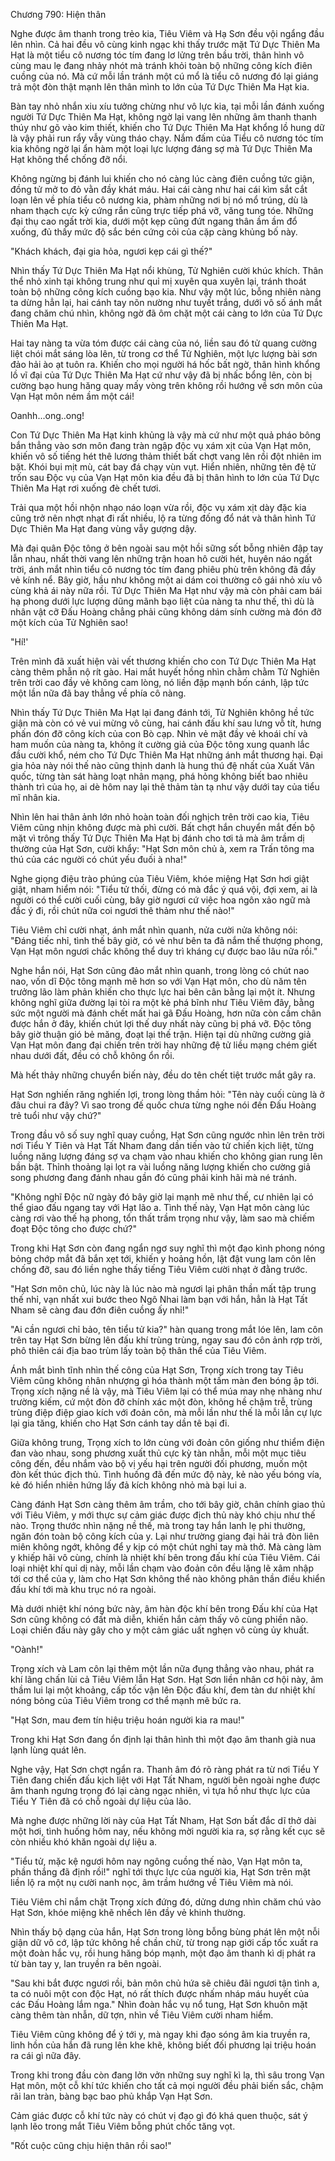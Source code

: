 




Chương 790: Hiện thân


Nghe được âm thanh trong trẻo kia, Tiêu Viêm và Hạ Sơn đều vội ngẩng đầu lên nhìn. Cả hai đều vô cùng kinh ngạc khi thấy trước mặt Tứ Dực Thiên Ma Hạt là một tiểu cô nương tóc tím đang lơ lửng trên bầu trời, thân hình vô cùng mau lẹ đang nhảy nhót mà tránh khỏi toàn bộ những công kích điên cuồng của nó. Mà cứ mỗi lần tránh một cú mổ là tiểu cô nương đó lại giáng trả một đòn thật mạnh lên thân mình to lớn của Tứ Dực Thiên Ma Hạt kia.

Bàn tay nhỏ nhắn xiu xíu tưởng chừng như vô lực kia, tại mỗi lần đánh xuống người Tứ Dực Thiên Ma Hạt, không ngờ lại vang lên những âm thanh thanh thúy như gõ vào kim thiết, khiến cho Tứ Dực Thiên Ma Hạt khổng lồ hung dữ là vậy phải run rẩy vẫy vùng tháo chạy. Nắm đấm của Tiểu cô nương tóc tím kia không ngờ lại ẩn hàm một loại lực lượng đáng sợ mà Tứ Dực Thiên Ma Hạt không thể chống đỡ nổi.

Không ngừng bị đánh lui khiến cho nó càng lúc càng điên cuồng tức giận, đồng tử mở to đỏ vằn đầy khát máu. Hai cái càng như hai cái kìm sắt cắt loạn lên về phía tiểu cô nương kia, phàm những nơi bị nó mổ trúng, dù là nham thạch cực kỳ cứng rắn cũng trực tiếp phá vỡ, văng tung tóe. Những đại thụ cao ngất trời kia, dưới một kẹp cũng đứt ngang thân ầm ầm đổ xuống, đủ thấy mức độ sắc bén cứng cỏi của cặp càng khủng bố này.

"Khách khách, đại gia hỏa, ngươi kẹp cái gì thế?"

Nhìn thấy Tứ Dực Thiên Ma Hạt nổi khùng, Tử Nghiên cười khúc khích. Thân thể nhỏ xinh tại không trung như quỉ mị xuyên qua xuyên lại, tránh thoát toàn bộ những công kích cuồng bạo kia. Như vậy một lúc, bỗng nhiên nàng ta dừng hẳn lại, hai cánh tay nõn nường như tuyết trắng, dưới vô số ánh mắt đang chăm chú nhìn, không ngờ đã ôm chặt một cái càng to lớn của Tứ Dực Thiên Ma Hạt.

Hai tay nàng ta vừa tóm được cái càng của nó, liền sau đó tử quang cường liệt chói mắt sáng lòa lên, từ trong cơ thể Tử Nghiên, một lực lượng bài sơn đảo hải ào ạt tuôn ra. Khiến cho mọi người há hốc bất ngờ, thân hình khổng lồ vĩ đại của Tứ Dực Thiên Ma Hạt cứ như vậy đã bị nhấc bổng lên, còn bị cường bạo hung hăng quay mấy vòng trên không rồi hướng về sơn môn của Vạn Hạt môn ném ầm một cái!

Oanhh...ong..ong!

Con Tứ Dực Thiên Ma Hạt kinh khủng là vậy mà cứ như một quả pháo bông bắn thẳng vào sơn môn đang tràn ngập độc vụ xám xịt của Vạn Hạt môn, khiến vô số tiếng hét thê lương thảm thiết bất chợt vang lên rồi đột nhiên im bặt. Khói bụi mịt mù, cát bay đá chạy vùn vụt. Hiển nhiên, những tên đệ tử trốn sau Độc vụ của Vạn Hạt môn kia đều đã bị thân hình to lớn của Tứ Dực Thiên Ma Hạt rơi xuống đè chết tươi.

Trải qua một hồi nhộn nhạo náo loạn vừa rồi, độc vụ xám xịt dày đặc kia cũng trở nên nhợt nhạt đi rất nhiều, lộ ra từng đống đổ nát và thân hình Tứ Dực Thiên Ma Hạt đang vùng vẫy gượng dậy.

Mà đại quân Độc tông ở bên ngoài sau một hồi sững sốt bỗng nhiên đập tay lẫn nhau, nhất thời vang lên những trận hoan hô cười hét, huyên náo ngất trời, ánh mắt nhìn tiểu cô nương tóc tím đang phiêu phù trên không đã đầy vẻ kính nể. Bây giờ, hầu như không một ai dám coi thường cô gái nhỏ xíu vô cùng khả ái này nữa rồi. Tứ Dực Thiên Ma Hạt như vậy mà còn phải cam bái hạ phong dưới lực lượng dũng mãnh bạo liệt của nàng ta như thế, thì dù là nhân vật cỡ Đấu Hoàng chẳng phải cũng không dám sính cường mà đón đỡ một kích của Tử Nghiên sao!

"Hí!'

Trên mình đã xuất hiện vài vết thương khiến cho con Tứ Dực Thiên Ma Hạt càng thêm phẫn nộ rít gào. Hai mắt huyết hồng nhìn chằm chằm Tử Nghiên trên trời cao đầy vẻ không cam lòng, nó liền đập mạnh bốn cánh, lập tức một lần nữa đã bay thẳng về phía cô nàng.

Nhìn thấy Tứ Dực Thiên Ma Hạt lại đang đánh tới, Tử Nghiên không hề tức giận mà còn có vẻ vui mừng vô cùng, hai cánh đấu khí sau lưng vỗ tít, hưng phấn đón đỡ công kích của con Bò cạp. Nhìn vẻ mặt đầy vẻ khoái chí và ham muốn của nàng ta, không ít cường giả của Độc tông xung quanh lắc đầu cười khổ, ném cho Tứ Dực Thiên Ma Hạt những ánh mắt thương hại. Đại gia hỏa này nói thế nào cũng thịnh danh là hung thú đệ nhất của Xuất Vân quốc, từng tàn sát hàng loạt nhân mạng, phá hỏng không biết bao nhiêu thành trì của họ, ai dè hôm nay lại thê thảm tàn tạ như vậy dưới tay của tiểu mĩ nhân kia.

Nhìn lên hai thân ảnh lớn nhỏ hoàn toàn đối nghịch trên trời cao kia, Tiêu Viêm cũng nhịn không được mà phì cười. Bất chợt hắn chuyển mắt đến bộ mặt vì trông thấy Tứ Dực Thiên Ma Hạt bị đánh cho tơi tả mà âm trầm dị thường của Hạt Sơn, cười khẩy: "Hạt Sơn môn chủ à, xem ra Trấn tông ma thú của các người có chút yếu đuối à nha!"

Nghe giọng điệu trào phúng của Tiêu Viêm, khóe miệng Hạt Sơn hơi giật giật, nham hiểm nói: "Tiểu tử thối, đừng có mà đắc ý quá vội, đợi xem, ai là người có thể cười cuối cùng, bây giờ ngươi cứ việc hoa ngôn xảo ngữ mà đắc ý đi, rồi chút nữa coi ngươi thê thảm như thế nào!"

Tiêu Viêm chỉ cười nhạt, ánh mắt nhìn quanh, nửa cười nửa không nói: "Đáng tiếc nhỉ, tình thế bây giờ, có vẻ như bên ta đã nắm thế thượng phong, Vạn Hạt môn ngươi chắc không thể duy trì kháng cự được bao lâu nữa rồi."

Nghe hắn nói, Hạt Sơn cũng đảo mắt nhìn quanh, trong lòng có chút nao nao, vốn dĩ Độc tông mạnh mẽ hơn so với Vạn Hạt môn, cho dù năm tên trưởng lão làm phản khiến cho thực lực hai bên cân bằng lại một ít. Nhưng không nghĩ giữa đường lại tòi ra một kẻ phá bĩnh như Tiêu Viêm đây, bằng sức một người mà đánh chết mất hai gã Đấu Hoàng, hơn nữa còn cầm chân được hắn ở đây, khiến chút lợi thế duy nhất này cũng bị phá vỡ. Độc tông bây giờ thuận gió bẻ măng, đoạt lại thế trận. Hiện tại dù những cường giả Vạn Hạt môn đang đại chiến trên trời hay những đệ tử liều mạng chém giết nhau dưới đất, đều có chỗ không ổn rồi.

Mà hết thảy những chuyển biến này, đều do tên chết tiệt trước mắt gây ra.

Hạt Sơn nghiến răng nghiến lợi, trong lòng thầm hỏi: "Tên này cuối cùng là ở đâu chui ra đây? Vì sao trong đế quốc chưa từng nghe nói đến Đấu Hoàng trẻ tuổi như vậy chứ?"

Trong đầu vô số suy nghĩ quay cuồng, Hạt Sơn cũng ngước nhìn lên trên trời nơi Tiểu Y Tiên và Hạt Tất Nham đang dần tiến vào tử chiến kịch liệt, từng luồng năng lượng đáng sợ va chạm vào nhau khiến cho không gian rung lên bần bật. Thỉnh thoảng lại lọt ra vài luồng năng lượng khiến cho cường giả song phương đang đánh nhau gần đó cũng phải kinh hãi mà né tránh.

"Không nghĩ Độc nữ ngày đó bây giờ lại mạnh mẽ như thế, cư nhiên lại có thể giao đấu ngang tay với Hạt lão a. Tình thế này, Vạn Hạt môn càng lúc càng rơi vào thế hạ phong, tổn thất trầm trọng như vậy, làm sao mà chiếm đoạt Độc tông cho được chứ?"

Trong khi Hạt Sơn còn đang ngẩn ngơ suy nghĩ thì một đạo kình phong nóng bỏng chớp mắt đã bắn xẹt tới, khiến y hoảng hồn, lật đật vung lam côn lên chống đỡ, sau đó liền nghe thấy tiếng Tiêu Viêm cười nhạt ở đằng trước.

"Hạt Sơn môn chủ, lúc này là lúc nào mà ngươi lại phân thần mất tập trung thế nhỉ, vạn nhất xui bước theo Ngô Nhai làm bạn với hắn, hẳn là Hạt Tất Nham sẽ càng đau đớn điên cuồng ấy nhỉ!"

"Ai cần ngươi chỉ bảo, tên tiểu tử kia?" hàn quang trong mắt lóe lên, lam côn trên tay Hạt Sơn bừng lên đấu khí trùng trùng, ngay sau đó côn ảnh rợp trời, phô thiên cái địa bao trùm lấy toàn bộ thân thể của Tiêu Viêm.

Ánh mắt bình tĩnh nhìn thế công của Hạt Sơn, Trọng xích trong tay Tiêu Viêm cũng không nhân nhượng gì hóa thành một tấm màn đen bóng ập tới. Trọng xích nặng nề là vậy, mà Tiêu Viêm lại có thể múa may nhẹ nhàng như trường kiếm, cứ một đòn đỡ chính xác một đòn, không hề chậm trễ, trùng trùng điệp điệp giao kích với đoản côn, mà mỗi lần như thế là mỗi lần cự lực lại gia tăng, khiến cho Hạt Sơn cánh tay dần tê bại đi.

Giữa không trung, Trọng xích to lớn cùng với đoản côn giống như thiểm điện đan vào nhau, song phương xuất thủ cực kỳ tàn nhẫn, mỗi một mục tiêu công đến, đều nhắm vào bộ vị yếu hại trên người đối phương, muốn một đòn kết thúc địch thủ. Tình huống đã đến mức độ này, kẻ nào yếu bóng vía, kẻ đó hiển nhiên hứng lấy đả kích không nhỏ mà bại lui a.

Càng đánh Hạt Sơn càng thêm âm trầm, cho tới bây giờ, chân chính giao thủ với Tiêu Viêm, y mới thực sự cảm giác được địch thủ này khó chịu như thế nào. Trọng thước nhìn nặng nề thế, mà trong tay hắn lanh lẹ phi thường, ngăn đón toàn bộ công kích của y. Lại như trường giang đại hải trả đòn liên miên không ngớt, không để y kịp có một chút nghỉ tay mà thở. Mà càng làm y khiếp hãi vô cùng, chính là nhiệt khí bên trong đấu khí của Tiêu Viêm. Cái loại nhiệt khí quỉ dị này, mỗi lần chạm vào đoản côn đều lặng lẽ xâm nhập tới cơ thể của y, làm cho Hạt Sơn không thể nào không phân thần điều khiển đấu khí tới mà khu trục nó ra ngoài.

Mà dưới nhiệt khí nóng bức này, âm hàn độc khí bên trong Đấu khí của Hạt Sơn cũng không có đất mà diễn, khiến hắn cảm thấy vô cùng phiền não. Loại chiến đấu này gây cho y một cảm giác uất nghẹn vô cùng ủy khuất.

"Oành!"

Trọng xích và Lam côn lại thêm một lần nữa đụng thẳng vào nhau, phát ra khí lãng chấn lùi cả Tiêu Viêm lẫn Hạt Sơn. Hạt Sơn liền nhân cơ hội này, âm thầm lui lại một khoảng, cấp tốc vận lên Độc đấu khí, đem tàn dư nhiệt khí nóng bỏng của Tiêu Viêm trong cơ thể mạnh mẽ bức ra.

"Hạt Sơn, mau đem tín hiệu triệu hoán người kia ra mau!"

Trong khi Hạt Sơn đang ổn định lại thân hình thì một đạo âm thanh già nua lạnh lùng quát lên.

Nghe vậy, Hạt Sơn chợt ngẩn ra. Thanh âm đó rõ ràng phát ra từ nơi Tiểu Y Tiên đang chiến đấu kịch liệt với Hạt Tất Nham, người bên ngoài nghe được âm thanh ngưng trọng đó lại càng ngạc nhiên, vì tựa hồ như thực lực của Tiểu Y Tiên đã có chỗ ngoài dự liệu của lão.

Mà nghe được những lời này của Hạt Tất Nham, Hạt Sơn bất đắc dĩ thở dài một hơi, tình huống hôm nay, nếu không mời người kia ra, sợ rằng kết cục sẽ còn nhiều khó khăn ngoài dự liệu a.

"Tiểu tử, mặc kệ ngươi hôm nay ngông cuồng thế nào, Vạn Hạt môn ta, phần thắng đã định rồi!" nghĩ tới thực lực của người kia, Hạt Sơn trên mặt liền lộ ra một nụ cười nanh nọc, âm trầm hướng về Tiêu Viêm mà nói.

Tiêu Viêm chỉ nắm chặt Trọng xích đứng đó, dửng dưng nhìn chăm chú vào Hạt Sơn, khóe miệng khẽ nhếch lên đầy vẻ khinh thường.

Nhìn thấy bộ dạng của hắn, Hạt Sơn trong lòng bỗng bùng phát lên một nỗi giận dữ vô cớ, lập tức không hề chần chừ, từ trong nạp giới cấp tốc xuất ra một đoàn hắc vụ, rồi hung hăng bóp mạnh, một đạo âm thanh kì dị phát ra từ bàn tay y, lan truyền ra bên ngoài.

"Sau khi bắt được ngươi rồi, bản môn chủ hứa sẽ chiêu đãi ngươi tận tình a, ta có nuôi một con độc Hạt, nó rất thích được nhấm nháp máu huyết của các Đấu Hoàng lắm nga." Nhìn đoàn hắc vụ nổ tung, Hạt Sơn khuôn mặt càng thêm tàn nhẫn, dữ tợn, nhìn về Tiêu Viêm cười nham hiểm.

Tiêu Viêm cũng không để ý tới y, mà ngay khi đạo sóng âm kia truyền ra, linh hồn của hắn đã rung lên khe khẽ, không biết đối phương lại triệu hoán ra cái gì nữa đây.

Trong khi trong đầu còn đang lởn vởn những suy nghĩ kì lạ, thì sâu trong Vạn Hạt môn, một cỗ khí tức khiến cho tất cả mọi người đều phải biến sắc, chậm rãi lan tràn, bàng bạc bao phủ khắp Vạn Hạt Sơn.

Cảm giác được cỗ khí tức này có chút vị đạo gì đó khá quen thuộc, sát ý lạnh lẽo trong mắt Tiêu Viêm bỗng phút chốc tăng vọt.

"Rốt cuộc cũng chịu hiện thân rồi sao!"




